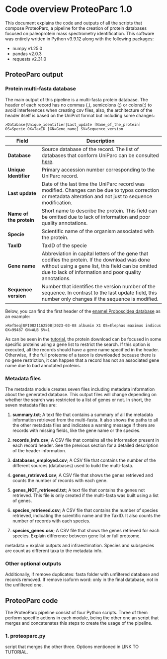 # Code overview ProteoParc 1.0

This document explains the code and outputs of all the scripts that compose ProteoParc, a pipeline for the creation of protein databases focused on paleoprotein mass spectrometry identification. This software was entirely written in Python v3.9.12 along with the following packages:

-   numpy v1.25.0
-   pandas v2.0.3
-   requests v2.31.0

## ProteoParc output

### Protein multi-fasta database

The main output of this pipeline is a multi-fasta protein database. The header of each record has no commas (,), semicolons (;) or colons(:) to avoid interferences when creating csv files, also, the architecture of the header itself is based on the UniProt format but including some changes:

``` textinfo
>Database|Unique_identifier|Last_update [Name_of_the_protein] OS=Specie OX=TaxID [GN=Gene_name] SV=Sequence_version
```

| Field                   | Description                                                                                                                                                                                                   |
|----------------------|-------------------------------------------------|
| **Database**            | Source database of the record. The list of databases that conform UniParc can be consulted [here](https://www.uniprot.org/help/uniparc).                                                                      |
| **Unique Identifier**   | Primary accession number corresponding to the UniParc record.                                                                                                                                                 |
| **Last update**         | Date of the last time the UniParc record was modified. Changes can be due to typos correction or metadata alteration and not just to sequence modification.                                                   |
| **Name of the protein** | Short name to describe the protein. This field can be omitted due to lack of information and poor quality annotations.                                                                                        |
| **Specie**              | Scientific name of the organism associated with the protein.                                                                                                                                                  |
| **TaxID**               | TaxID of the specie                                                                                                                                                                                           |
| **Gene name**           | Abbreviation in capital letters of the gene that codifies the protein. If the download was done without using a gene list, this field can be omitted due to lack of information and poor quality annotations. |
| **Sequence version**    | Number that identifies the version number of the sequence. In contrast to the last update field, this number only changes if the sequence is modified.                                                        |

Below, you can find the first header of the [enamel Proboscidea database](../documentation/example/proboscidea_enamelome/proboscidea_enamelome_database.fasta) as an example:

``` textinfo
>RefSeq|UPI002116250B|2023-03-08 albumin X1 OS=Elephas maximus indicus OX=99487 GN=ALB SV=1
```

As can be seen in the [tutorial](../documentation/tutorial.md), the protein download can be focused in some specific proteins using a gene list to restrict the search. If this option is executed, all the records should have a gene name specified in the header. Otherwise, if the full proteome of a taxon is downloaded because there is no gene restriction, it can happen that a record has not an associated gene name due to bad annotated proteins.

### Metadata files

The metadata module creates seven files including metadata information about the generated database. This output files will change depending on whether the search was restricted to a list of genes or not. In short, the seven metadata files are:

1.  **summary.txt**; A text file that contains a summary of all the metadata information retrieved from the multi-fasta. It also shows the paths to all the other metadata files and indicates a warning message if there are records with missing fields, like the gene name or the species.

2.  **records_info.csv**; A CSV file that contains all the information present in each record header. See the previous section for a detailed description of the header information.

3.  **databases_employed.csv**; A CSV file that contains the number of the different sources (databases) used to build the multi-fasta.

4.  **genes_retrieved.csv**; A CSV file that shows the genes retrieved and counts the number of records with each gene.

5.  **genes_NOT_retrieved.txt**; A text file that contains the genes not retrieved. This file is only created if the multi-fasta was built using a list of genes.

6.  **species_retrieved.csv**; A CSV file that contains the number of species retrieved, indicating the scientific name and the TaxID. It also counts the number of records with each species.

7.  **species_genes.csv**; A CSV file that shows the genes retrieved for each species. Explain difference between gene list or full proteome.

metadata = explain outputs and infraestimation. Species and subspecies are count as different taxa to the metadata info.

### Other optional outputs

Additionally, if remove duplicates: fasta folder with unfiltered database and records removed. If remove isoform word: only in the final database, not in the unfiltered one.

## ProteoParc code

The ProteoParc pipeline consist of four Python scripts. Three of them perform specific actions in each module, being the other one an script that merges and concatenates this steps to create the usage of the pipeline.

### 1. proteoparc.py

script that merges the other three. Options mentioned in LINK TO TUTORIAL.
